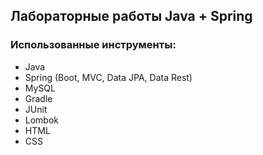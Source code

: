 ## Лабораторные работы Java + Spring
### Использованные инструменты:
* Java
* Spring (Boot, MVC, Data JPA, Data Rest)
* MySQL
* Gradle
* JUnit
* Lombok
* HTML
* CSS
